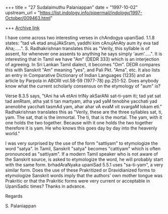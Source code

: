 +++
title = "27 Sudalaimuthu Palaniappan"
date = "1997-10-02"
upstream_url = "https://list.indology.info/pipermail/indology/1997-October/009463.html"

+++
[Archive link](https://list.indology.info/pipermail/indology/1997-October/009463.html)

I have come across two interesting verses in chAndogya upaniSad. 1.1.8
states:
"tad vA etad anujJAkSram, yaddhi kim cAnujAnAty aum ity eva tad Aha;.....".
S. Radhakrishnan translates this as "Verily, this syllable is of assent, for
whenever one assents to anything he says simply 'aum'.....". It is
interesting that in Tamil we have "Am" (DEDR 333) which is an interjection of
agreeing. In Sri Lankan Tamil dialect, it becomes "Om". DEDR compares this
with Sanskrit "Am" meaning "yes", and Pali Pkt. "Ama", etc. It also lists an
entry in Comparative Dictionary of Indian Languages (1235) and an article by
Parpola in ABORI vol.58-59 (1977-78) pp.251-52. Does anybody know what the
current scholarly consensus on the etymology of "aum" is?

Verse 8.3.5 says, "tAni ha vA etAni trINy akSarANi sat-ti-yam iti; tad yat
sat tad amRtam, atha yat ti tan martyam, atha yad yaM tenobhe yacchati yad
anenobhe yacchati tasmAd yam, ahar ahar vA evaM  vit svargaM lokam eti."
Radhakrishnan translates this as "Verily, these are the three syllables sat,
ti, yam. The sat, that is the immortal. The ti, that is the mortal. The yam,
with it one holds the two together. Because with it one holds the two
together therefore it is yam. He who knows this goes day by day into the
heavenly world."

I was very surprised by the use of the form "sattiyam" to etymologize the
word "satya". In Tamil, Sanskrit "satya" becomes "cattiyam" which is often
pronounced as "sattiyam". If a modern Tamil speaker who is not aware of the
Sanskrit source, is asked to etymologize the word, he will probably start
with the same form. brhadAraNyaka upaniSad 5.5.1 uses "sa-ti-yam", a very
similar form. Does the use of these Prakritized or Dravidianized forms to
etymologize Sanskrit words imply that the authors' own mother tongue was
Prakritic or that the Prakritic forms were very current or acceptable in
UpaniSadic times?  Thanks in advance.

Regards

S. Palaniappan



